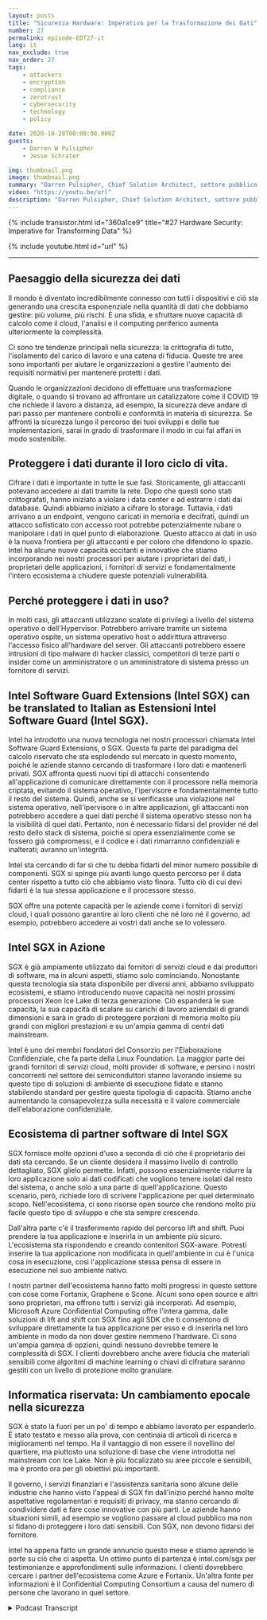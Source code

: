 ```yaml
---
layout: posts
title: "Sicurezza Hardware: Imperativo per la Trasformazione dei Dati"
number: 27
permalink: episode-EDT27-it
lang: it
nav_exclude: true
nav_order: 27
tags:
    - attackers
    - encryption
    - compliance
    - zerotrust
    - cybersecurity
    - technology
    - policy

date: 2020-10-28T00:00:00.000Z
guests:
    - Darren W Pulsipher
    - Jesse Schrater

img: thumbnail.png
image: thumbnail.png
summary: "Darren Pulsipher, Chief Solution Architect, settore pubblico, Intel, e Jesse Schrater, Security Manager, Gruppo Data Platforms, Intel, discutono del panorama attuale della sicurezza e di come la tecnologia Intel SGX e l'ecosistema di partner offrano una soluzione provata e tempestiva per i dati in uso e altre preoccupazioni legate alla sicurezza."
video: "https://youtu.be/url"
description: "Darren Pulsipher, Chief Solution Architect, settore pubblico, Intel, e Jesse Schrater, Security Manager, Gruppo Data Platforms, Intel, discutono del panorama attuale della sicurezza e di come la tecnologia Intel SGX e l'ecosistema di partner offrano una soluzione provata e tempestiva per i dati in uso e altre preoccupazioni legate alla sicurezza."
---
```


<div>
{% include transistor.html id="360a1ce9" title="#27 Hardware Security: Imperative for Transforming Data" %}

{% include youtube.html id="url" %}
</div>

---

## Paesaggio della sicurezza dei dati

Il mondo è diventato incredibilmente connesso con tutti i dispositivi e ciò sta generando una crescita esponenziale nella quantità di dati che dobbiamo gestire: più volume, più rischi. È una sfida, e sfruttare nuove capacità di calcolo come il cloud, l'analisi e il computing periferico aumenta ulteriormente la complessità.

Ci sono tre tendenze principali nella sicurezza: la crittografia di tutto, l'isolamento del carico di lavoro e una catena di fiducia. Queste tre aree sono importanti per aiutare le organizzazioni a gestire l'aumento dei requisiti normativi per mantenere protetti i dati.

Quando le organizzazioni decidono di effettuare una trasformazione digitale, o quando si trovano ad affrontare un catalizzatore come il COVID 19 che richiede il lavoro a distanza, ad esempio, la sicurezza deve andare di pari passo per mantenere controlli e conformità in materia di sicurezza. Se affronti la sicurezza lungo il percorso dei tuoi sviluppi e delle tue implementazioni, sarai in grado di trasformare il modo in cui fai affari in modo sostenibile.

## Proteggere i dati durante il loro ciclo di vita.

Cifrare i dati è importante in tutte le sue fasi. Storicamente, gli attaccanti potevano accedere ai dati tramite la rete. Dopo che questi sono stati crittografati, hanno iniziato a violare i data center e ad estrarre i dati dai database. Quindi abbiamo iniziato a cifrare lo storage. Tuttavia, i dati arrivano a un endpoint, vengono caricati in memoria e decifrati, quindi un attacco sofisticato con accesso root potrebbe potenzialmente rubare o manipolare i dati in quel punto di elaborazione. Questo attacco ai dati in uso è la nuova frontiera per gli attaccanti e per coloro che difendono lo spazio. Intel ha alcune nuove capacità eccitanti e innovative che stiamo incorporando nei nostri processori per aiutare i proprietari dei dati, i proprietari delle applicazioni, i fornitori di servizi e fondamentalmente l'intero ecosistema a chiudere queste potenziali vulnerabilità.

## Perché proteggere i dati in uso?

In molti casi, gli attaccanti utilizzano scalate di privilegi a livello del sistema operativo o dell'Hypervisor. Potrebbero arrivare tramite un sistema operativo ospite, un sistema operativo host o addirittura attraverso l'accesso fisico all'hardware del server. Gli attaccanti potrebbero essere intrusioni di tipo malware di hacker classici, competitori di terze parti o insider come un amministratore o un amministratore di sistema presso un fornitore di servizi.

## Intel Software Guard Extensions (Intel SGX) can be translated to Italian as Estensioni Intel Software Guard (Intel SGX).

Intel ha introdotto una nuova tecnologia nei nostri processori chiamata Intel Software Guard Extensions, o SGX. Questa fa parte del paradigma del calcolo riservato che sta esplodendo sul mercato in questo momento, poiché le aziende stanno cercando di trasformare i loro dati e mantenerli privati. SGX affronta questi nuovi tipi di attacchi consentendo all'applicazione di comunicare direttamente con il processore nella memoria criptata, evitando il sistema operativo, l'ipervisore e fondamentalmente tutto il resto del sistema. Quindi, anche se si verificasse una violazione nel sistema operativo, nell'ipervisore o in altre applicazioni, gli attaccanti non potrebbero accedere a quei dati perché il sistema operativo stesso non ha la visibilità di quei dati. Pertanto, non è necessario fidarsi del provider né del resto dello stack di sistema, poiché si opera essenzialmente come se fossero già compromessi, e il codice e i dati rimarranno confidenziali e inalterati; avranno un'integrità.

Intel sta cercando di far sì che tu debba fidarti del minor numero possibile di componenti. SGX si spinge più avanti lungo questo percorso per il data center rispetto a tutto ciò che abbiamo visto finora. Tutto ciò di cui devi fidarti è la tua stessa applicazione e il processore stesso.

SGX offre una potente capacità per le aziende come i fornitori di servizi cloud, i quali possono garantire ai loro clienti che né loro né il governo, ad esempio, potrebbero accedere ai vostri dati anche se lo volessero.

## Intel SGX in Azione

SGX è già ampiamente utilizzato dai fornitori di servizi cloud e dai produttori di software, ma in alcuni aspetti, stiamo solo cominciando. Nonostante questa tecnologia sia stata disponibile per diversi anni, abbiamo sviluppato ecosistemi, e stiamo introducendo nuove capacità nei nostri prossimi processori Xeon Ice Lake di terza generazione. Ciò espanderà le sue capacità, la sua capacità di scalare su carichi di lavoro aziendali di grandi dimensioni e sarà in grado di proteggere porzioni di memoria molto più grandi con migliori prestazioni e su un'ampia gamma di centri dati mainstream.

Intel è uno dei membri fondatori del Consorzio per l'Elaborazione Confidenziale, che fa parte della Linux Foundation. La maggior parte dei grandi fornitori di servizi cloud, molti provider di software, e persino i nostri concorrenti nel settore dei semiconduttori stanno lavorando insieme su questo tipo di soluzioni di ambiente di esecuzione fidato e stanno stabilendo standard per gestire questa tipologia di capacità. Stiamo anche aumentando la consapevolezza sulla necessità e il valore commerciale dell'elaborazione confidenziale.

## Ecosistema di partner software di Intel SGX

SGX fornisce molte opzioni d'uso a seconda di ciò che il proprietario dei dati sta cercando. Se un cliente desidera il massimo livello di controllo dettagliato, SGX glielo permette. Infatti, possono essenzialmente ridurre la loro applicazione solo ai dati codificati che vogliono tenere isolati dal resto del sistema, o anche solo a una parte di quell'applicazione. Questo scenario, però, richiede loro di scrivere l'applicazione per quel determinato scopo. Nell'ecosistema, ci sono risorse open source che rendono molto più facile questo tipo di sviluppo e che sta sempre crescendo.

Dall'altra parte c'è il trasferimento rapido del percorso lift and shift. Puoi prendere la tua applicazione e inserirla in un ambiente più sicuro. L'ecosistema sta rispondendo e creando contenitori SGX-aware. Potresti inserire la tua applicazione non modificata in quell'ambiente in cui è l'unica cosa in esecuzione, così l'applicazione stessa pensa di essere in esecuzione nel suo ambiente nativo.

I nostri partner dell'ecosistema hanno fatto molti progressi in questo settore con cose come Fortanix, Graphene e Scone. Alcuni sono open source e altri sono proprietari, ma offrono tutti i servizi già incorporati. Ad esempio, Microsoft Azure Confidential Computing offre l'intera gamma, dalle soluzioni di lift and shift con SGX fino agli SDK che ti consentono di sviluppare direttamente la tua applicazione per esso e di inserirla nel loro ambiente in modo da non dover gestire nemmeno l'hardware. Ci sono un'ampia gamma di opzioni, quindi nessuno dovrebbe temere le complessità di SGX. I clienti dovrebbero anche avere fiducia che materiali sensibili come algoritmi di machine learning o chiavi di cifratura saranno gestiti con un livello di protezione molto granulare.

## Informatica riservata: Un cambiamento epocale nella sicurezza

SGX è stato là fuori per un po' di tempo e abbiamo lavorato per espanderlo. È stato testato e messo alla prova, con centinaia di articoli di ricerca e miglioramenti nel tempo. Ha il vantaggio di non essere il novellino del quartiere, ma piuttosto una soluzione di base che viene introdotta nel mainstream con Ice Lake. Non è più focalizzato su aree piccole e sensibili, ma è pronto ora per gli obiettivi più importanti.

Il governo, i servizi finanziari e l'assistenza sanitaria sono alcune delle industrie che hanno visto l'appeal di SGX fin dall'inizio perché hanno molte aspettative regolamentari e requisiti di privacy, ma stanno cercando di condividere dati e fare cose innovative con più parti. Le aziende hanno situazioni simili, ad esempio se vogliono passare al cloud pubblico ma non si fidano di proteggere i loro dati sensibili. Con SGX, non devono fidarsi del fornitore.

Intel ha appena fatto un grande annuncio questo mese e stiamo aprendo le porte su ciò che ci aspetta. Un ottimo punto di partenza è intel.com/sgx per testimonianze e approfondimenti sulle informazioni. I clienti dovrebbero cercare i partner dell'ecosistema come Azure e Fortanix. Un'altra fonte per informazioni è il Confidential Computing Consortium a causa del numero di persone che lavorano in quel settore.



<details>
<summary> Podcast Transcript </summary>

<p></p>

</details>
